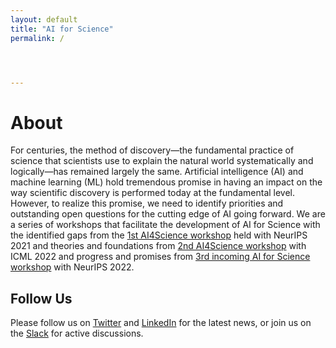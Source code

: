 ```yaml
---
layout: default
title: "AI for Science"
permalink: /




---
```


# About

For centuries, the method of discovery—the fundamental practice of science that scientists use to explain the natural world systematically and logically—has remained largely the same. Artificial intelligence (AI) and machine learning (ML) hold tremendous promise in having an impact on the way scientific discovery is performed today at the fundamental level. However, to realize this promise, we need to identify priorities and outstanding open questions for the cutting edge of AI going forward. We are a series of workshops that facilitate the development of AI for Science with the identified gaps from the [1st AI4Science workshop](https://ai4sciencecommunity.github.io/neurips21/) held with NeurIPS 2021 and theories and foundations from [2nd AI4Science workshop](https://ai4sciencecommunity.github.io/icml22/) with ICML 2022 and progress and promises from [3rd incoming AI for Science workshop](https://ai4sciencecommunity.github.io/neurips22/) with NeurIPS 2022.


## Follow Us

Please follow us on [Twitter](https://twitter.com/AI_for_Science) and [LinkedIn](https://www.linkedin.com/company/ai-for-science/) for the latest news, or join us on the [Slack](https://join.slack.com/t/ai4sciencecommunity/shared_invite/zt-ztw3600x-TR5EdX~NnnlW7g3lkM8HnQ) for active discussions.

